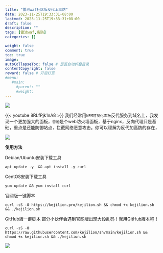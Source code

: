```yaml
---
title: "雷池waf社区版反代上高防"
date: 2023-11-25T19:33:31+08:00
lastmod: 2023-11-25T19:33:31+08:00
draft: false
description: ""
tags: [雷池waf,高防]
categories: []

weight: false
comment: true
toc: true
image: 
autoCollapseToc: false # 是否自动折叠目录
contentCopyright: false
reward: false # 开启打赏
#menu:
   #main:
     #parent: ""
     #weight:
---
```



![](https://r2.leshans.eu.org/2023/11/585052f90362007594fe1b25e707eb86.jpg)

{{< youtube 8RLfPjk1nA8 >}}
我们经常用`NPM可视化面板`反代服务到域名上，我发现一个更加强大的面板，`雷池`是个web防火墙面板，基于nginx，反向代理只是基础，重点是还能防御站点，拦截网络恶意攻击。你可以理解为反代加高防的存在，

![](https://r2.leshans.eu.org/2023/11/0def04e0ccd10ef58ad357b00811846e.jpg)


**使用方法**

Debian/Ubuntu安装下载工具

```shell
apt update -y  && apt install -y curl
```

  

CentOS安装下载工具

```shell
yum update && yum install curl
```

  

  

官网版一键脚本

```shell
curl -sS -O https://kejilion.pro/kejilion.sh && chmod +x kejilion.sh && ./kejilion.sh
```


GitHub版一键脚本 部分小伙伴会遇到官网版出现大段乱码！就用GitHub版本吧！

```shell
curl -sS -O https://raw.githubusercontent.com/kejilion/sh/main/kejilion.sh && chmod +x kejilion.sh && ./kejilion.sh
```

![](https://r2.leshans.eu.org/2023/11/5bce8bb79e908a876d894ca385c8a59d.jpg)

